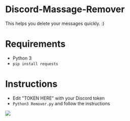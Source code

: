 # Discord-Massage-Remover
This helps you delete your messages quickly. :)

# Requirements
- Python 3
- `pip install requests`

# Instructions
- Edit "TOKEN HERE" with your Discord token
- `Python3 Remover.py` and follow the instructions

<img src="https://i.imgur.com/ARSmwsr.png"/>
